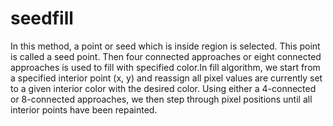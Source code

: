 # seedfill
In this method, a point or seed which is inside region is selected. This point is called a seed point. Then four connected approaches or eight connected approaches is used to fill with specified color.In fill algorithm, we start from a specified interior point (x, y) and reassign all pixel values are currently set to a given interior color with the desired color. Using either a 4-connected or 8-connected approaches, we then step through pixel positions until all interior points have been repainted.
